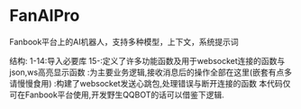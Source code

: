 # FanAIPro
Fanbook平台上的AI机器人，支持多种模型，上下文，系统提示词

结构:
1-14:导入必要库
15-:定义了许多功能函数及用于websocket连接的函数与json,ws高亮显示函数
:为主要业务逻辑,接收消息后的操作全部在这里(嵌套有点多请慢慢食用)
:构建了websocket发送心跳包,处理错误与断开连接的函数
本代码仅可在Fanbook平台使用,开发野生QQBOT的话可以借鉴下逻辑.
